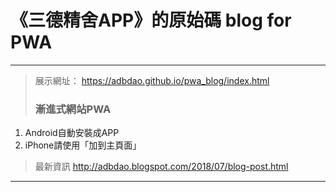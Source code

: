 # 《三德精舍APP》的原始碼 blog for PWA  
---  
> 展示網址：  https://adbdao.github.io/pwa_blog/index.html  
>###  漸進式網站PWA  
  1. Android自動安裝成APP  
  2. iPhone請使用「加到主頁面」  
  
> 最新資訊 http://adbdao.blogspot.com/2018/07/blog-post.html  
---  